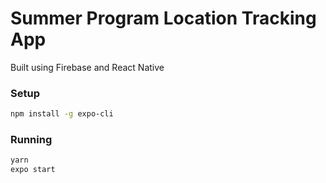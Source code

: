 # Summer Program Location Tracking App

Built using Firebase and React Native

### Setup

```bash
npm install -g expo-cli
```

### Running

```bash
yarn
expo start
```
